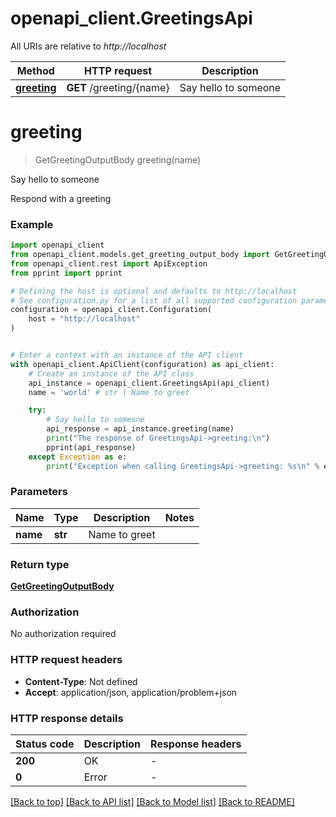 # openapi_client.GreetingsApi

All URIs are relative to *http://localhost*

Method | HTTP request | Description
------------- | ------------- | -------------
[**greeting**](GreetingsApi.md#greeting) | **GET** /greeting/{name} | Say hello to someone


# **greeting**
> GetGreetingOutputBody greeting(name)

Say hello to someone

Respond with a greeting

### Example


```python
import openapi_client
from openapi_client.models.get_greeting_output_body import GetGreetingOutputBody
from openapi_client.rest import ApiException
from pprint import pprint

# Defining the host is optional and defaults to http://localhost
# See configuration.py for a list of all supported configuration parameters.
configuration = openapi_client.Configuration(
    host = "http://localhost"
)


# Enter a context with an instance of the API client
with openapi_client.ApiClient(configuration) as api_client:
    # Create an instance of the API class
    api_instance = openapi_client.GreetingsApi(api_client)
    name = 'world' # str | Name to greet

    try:
        # Say hello to someone
        api_response = api_instance.greeting(name)
        print("The response of GreetingsApi->greeting:\n")
        pprint(api_response)
    except Exception as e:
        print("Exception when calling GreetingsApi->greeting: %s\n" % e)
```



### Parameters


Name | Type | Description  | Notes
------------- | ------------- | ------------- | -------------
 **name** | **str**| Name to greet | 

### Return type

[**GetGreetingOutputBody**](GetGreetingOutputBody.md)

### Authorization

No authorization required

### HTTP request headers

 - **Content-Type**: Not defined
 - **Accept**: application/json, application/problem+json

### HTTP response details

| Status code | Description | Response headers |
|-------------|-------------|------------------|
**200** | OK |  -  |
**0** | Error |  -  |

[[Back to top]](#) [[Back to API list]](../README.md#documentation-for-api-endpoints) [[Back to Model list]](../README.md#documentation-for-models) [[Back to README]](../README.md)

